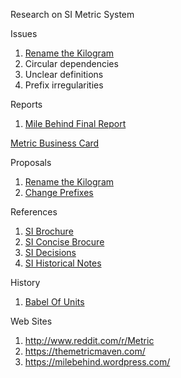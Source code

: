 
Research on SI Metric System

Issues

1. [Rename the Kilogram](proposals/RenameKilogram.txt)
2. Circular dependencies
3. Unclear definitions
4. Prefix irregularities


Reports

1. [Mile Behind Final Report](reports/MileBehind-sst-final-3.pdf)

[Metric Business Card](personal/MetricBusinessCard-v1.pdf)

Proposals

1. [Rename the Kilogram](proposals/RenameKilogram.txt)
2. [Change Prefixes](proposals/ProposedPrefixes.md)

References

1. [SI Brochure](references/SI-Brochure-9-EN.pdf)
2. [SI Concise Brocure](references/SI-Brochure-9-concise-EN.pdf)
3. [SI Decisions](references/si-brochure-9-App1-EN.pdf)
4. [SI Historical Notes](references/SI-Brochure-9-App4-EN.pdf)

History

1. [Babel Of Units](history/BableOfUnits-1506.01951.pdf)

Web Sites

1. http://www.reddit.com/r/Metric
2. https://themetricmaven.com/
3. https://milebehind.wordpress.com/

